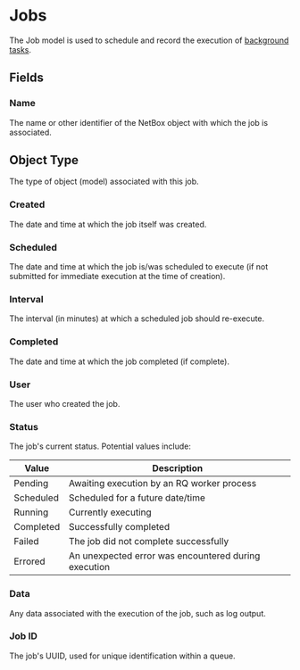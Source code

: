# Jobs

The Job model is used to schedule and record the execution of [background tasks](../../features/background-jobs.md).

## Fields

### Name

The name or other identifier of the NetBox object with which the job is associated.

## Object Type

The type of object (model) associated with this job.

### Created

The date and time at which the job itself was created.

### Scheduled

The date and time at which the job is/was scheduled to execute (if not submitted for immediate execution at the time of creation).

### Interval

The interval (in minutes) at which a scheduled job should re-execute.

### Completed

The date and time at which the job completed (if complete).

### User

The user who created the job.

### Status

The job's current status. Potential values include:

| Value | Description |
|-------|-------------|
| Pending | Awaiting execution by an RQ worker process |
| Scheduled | Scheduled for a future date/time |
| Running | Currently executing |
| Completed | Successfully completed |
| Failed | The job did not complete successfully |
| Errored | An unexpected error was encountered during execution |

### Data

Any data associated with the execution of the job, such as log output.

### Job ID

The job's UUID, used for unique identification within a queue.
